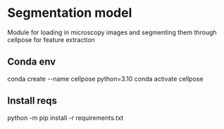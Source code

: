 # Segmentation model 

Module for loading in microscopy images and segmenting them through cellpose for feature extraction 

## Conda env
conda create --name cellpose python=3.10
conda activate cellpose

## Install reqs
python -m pip install -r requirements.txt 
